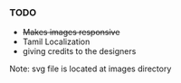 ### TODO

 - ~~Makes images responsive~~
 - Tamil Localization
 - giving credits to the designers

Note: svg file is located at images directory
